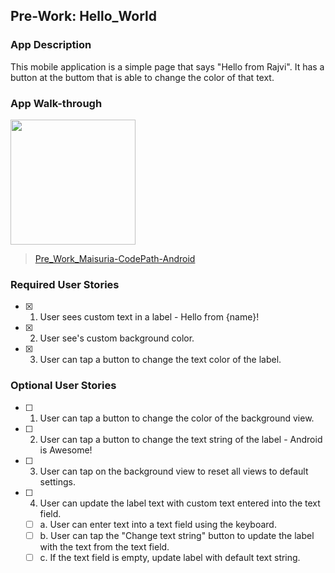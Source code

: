 ## Pre-Work: Hello_World

### App Description
This mobile application is a simple page that says "Hello from Rajvi". It has a button at the buttom that is able to change the color of that text. 

### App Walk-through

<img src="https://imgur.com/cb2VsKJ.gif" width=200><br>

<blockquote class="imgur-embed-pub" lang="en" data-id="a/K6rdQfD"  ><a href="//imgur.com/a/K6rdQfD">Pre_Work_Maisuria-CodePath-Android</a></blockquote>

### Required User Stories
- [X] 1. User sees custom text in a label - Hello from {name}!
- [X] 2. User see's custom background color.
- [X] 3. User can tap a button to change the text color of the label.

### Optional User Stories
- [ ] 1. User can tap a button to change the color of the background view.  
- [ ] 2. User can tap a button to change the text string of the label - Android is Awesome!  
- [ ] 3. User can tap on the background view to reset all views to default settings.  
- [ ] 4. User can update the label text with custom text entered into the text field.  
   - [ ] a. User can enter text into a text field using the keyboard.  
   - [ ] b. User can tap the "Change text string" button to update the label with the text from the text field.  
   - [ ] c. If the text field is empty, update label with default text string.  
